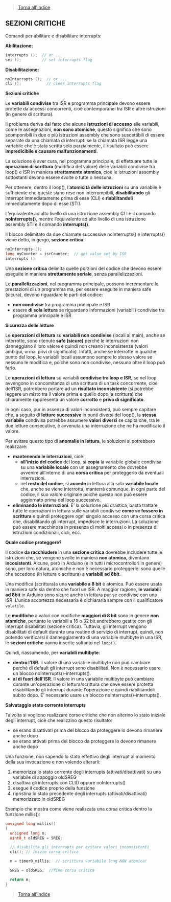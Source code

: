 >[Torna all'indice](indexinterrupts.md)
## **SEZIONI CRITICHE**

Comandi per abilitare e disabilitare interrupts:

**Abilitazione:**
```C++
interrupts ();  // or ...
sei ();         // set interrupts flag
```

**Disabilitazione:**
```C++
noInterrupts ();  // or ...
cli ();           // clear interrupts flag
```


**Sezioni critiche**

Le **variabili condivise** tra ISR e programma principale devono essere protette da accessi concorrenti, cioè contemporanei tra ISR e altre istruzioni (in genere di scrittura).

Il problema deriva dal fatto che alcune **istruzioni di accesso** alle variabili, come le assegnazioni, **non sono atomiche**, questo significa che sono scomponibili in due o più istruzioni assembly che sono suscettibili di essere separate da una chiamata di interrupt: se la chiamata ISR legge una variabile che è stata scritta solo parzialmente, il risultato può essere **impredicibile e causare malfunzionamenti**. 

La soluzione è aver cura, nel programma principale, di effettuare tutte le **operazioni di scrittura** (modifica del valore) delle variabili condivise tra loop() e ISR in maniera **strettamente atomica**, cioè le istruzioni assembly sottostanti devono essere svolte o tutte o nessuna.

Per ottenere, dentro il loop(), l’**atomicità delle istruzioni** su una variabile è sufficiente che queste siano rese non interrompibili, **disabilitando** gli interrupt immediatamente prima di esse (CLI) e **riabilitandoli** immediatamente dopo di esse (STI). 

L’equivalente ad alto livello di una istruzione assembly CLI è il comando **noInterrupts()**, mentre l’equivalente ad alto livello di una istruzione assembly STI è il comando **interrupts()**. 

Il blocco delimitato da due chiamate successive noInterrupts() e interrupts() viene detto, in gergo, **sezione critica**. 
```C++
noInterrupts ();
long myCounter = isrCounter;  // get value set by ISR
interrupts ()
```
Una **sezione critica** delimita quelle porzioni del codice che devono essere eseguite in maniera **strettamente seriale**, senza parallelizzazioni.

Le **parallelizzazioni**, nel programma principale, possono incrementare le prestazioni di un programma ma, per essere eseguite in maniera safe (sicura), devono riguardare le parti del codice:

-	**non condivise** tra programma principale e ISR
-	essere **di sola lettura** se riguardano informazioni (variabili) condivise tra programma principale e ISR



**Sicurezza delle letture**

Le **operazioni di lettura** su **variabili non condivise** (locali al main), anche se interrotte, sono ritenute **safe (sicure)** perché le interruzioni non danneggiano il loro valore e quindi non creano inconsistenze (valori ambigui, ormai privi di significato). Infatti, anche se interrotte in qualche punto del loop, le variabili locali assumono sempre lo stesso valore se nessuno le modifica e, poichè sono non condivise, nessuno oltre il loop può farlo.

Le **operazioni di lettura** su variabili **condivise tra loop e ISR**, se nel loop avvengono in concomitanza di una scrittura di un task concorrente, cioè dell’ISR, potrebbero portare ad un **risultato inconsistente** (si potrebbe leggere un misto tra il valore prima e quello dopo la scrittura) che chiaramente rappresenta un valore **corrotto** e **privo di significato**. 

In ogni caso, pur in assenza di valori inconsistenti, può sempre capitare che, a seguito di **letture successive** in punti diversi del loop(), la **stessa variabile** condivisa potrebbe assumere **valori diversi** se capita che, tra le due letture consecutive, è avvenuta una interruzione che ne ha modificato il valore.

Per evitare questo tipo di **anomalie in lettura**, le soluzioni si potrebbero realizzare:
-	**mantenendo le interruzioni**, cioè:
    -	**all’inizio del codice** del loop, si **copia** la variabile globale condivisa su una **variabile locale** con un assegnamento che dovrebbe avvenire all’interno di una **corsa critica** per proteggerlo da eventuali interruzioni.
    -	nel **resto del codice**, si **accede** in lettura alla sola **variabile locale** che, anche se viene interrotta, manterrà comunque, in ogni parte del codice, il suo valore originale poichè questo non può essere aggiornato prima del loop successivo.
-	**eliminando le interruzioni**. E’ la soluzione più drastica, basta trattare tutte le operazioni in lettura sulle variabili condivise **come se fossero in scrittura** e quindi proteggere ogni singolo accesso con una corsa critica che, disabilitando gli interrupt, impedisce le interruzioni. La soluzione può essere macchinosa in presenza di molti accessi o in presenza di istruzioni condizionali, cicli, ecc.

**Quale codice proteggere?**

Il codice **da racchiudere** in una **sezione critica** dovrebbe includere tutte le istruzioni che, se vengono svolte in maniera **non atomica**, diventano **incosistenti**. Alcune, però in Arduino (e in tutti i microcontrollori in genere) sono, per loro natura, atomiche e non è necessario proteggerle: sono quelle che accedono (in lettura o scrittura) a **variabili ad 8bit**. 

Una modifica (scrittura)a una **variabile a 8 bit** è atomica. Può essere usata in maniera safe sia dentro che fuori un ISR.
A maggior ragione, **le variabili ad 8bit** in Arduino sono sicure anche in lettura pur se condivise con una ISR. L'unica accortezza necessaria è dichiararla sempre con il qualificatore ```volatile```.

Le **modifiche** a valori con codifiche **maggiori di 8 bit** sono in genere **non atomiche**, pertanto le variabili a 16 o 32 bit andrebbero gestite con gli interrupt disabilitati (sezione critica). Tuttavia, gli interrupt vengono disabilitati di default durante una routine di servizio di interrupt, quindi, non potendo verificarsi il danneggiamento di una variabile multibyte in una ISR, le **sezioni critiche** vanno inserite soltanto nel ```loop()```.

Quindi, riassumendo, per **variabili multibyte**:
-	**dentro l’ISR**. il valore di una variabile multibyte non può cambiare perché di default gli interrupt sono disabilitati. Non è necessario usare un blocco noInterrupts()-interrupts().
-	**al di fuori dell'ISR**. Il valore in una variabile multibyte può cambiare durante un'operazione di lettura/scrittura che deve essere protetta disabilitando gli interrupt durante l'operazione e quindi riabilitandoli subito dopo. E’ necessario usare un blocco noInterrupts()-interrupts().

**Salvataggio stato corrente interrupts**

Talvolta si vogliono realizzare corse critiche che non alterino lo stato iniziale degli interrupt, cioè che realizzino questo risultato:
-	se erano disattivati prima del blocco da proteggere lo devono rimanere anche dopo
-	se erano attivati prima del blocco da proteggere lo devono rimanere anche dopo

Una funzione, non sapendo lo stato effettivo degli interrupt al momento della sua invocazione e non volendo alterarli:
 1.	memorizza lo stato corrente degli interrupts (attivati/disattivati) su una variabile di appoggio oldSREG
 2.	disattiva gli interrupts con CLI() oppure noInterrupts()
 3.	esegue il codice proprio della funzione
 4.	ripristina lo stato precedente degli interrupts (attivati/disattivati) memorizzato in oldSREG

Esempio che mostra come viene realizzata una corsa critica dentro la funzione millis():

```C++
unsigned long millis()
{
  unsigned long m;
  uint8_t oldSREG = SREG;

  // disabilita gli interrupts per evitare valori inconsistenti
  cli(); // inizio corsa critica

  m = timer0_millis;  // scrittura variabile long NON atomica!

  SREG = oldSREG;  //fine corsa critica

  return m;
}
```
>[Torna all'indice](indexinterrupts.md)
